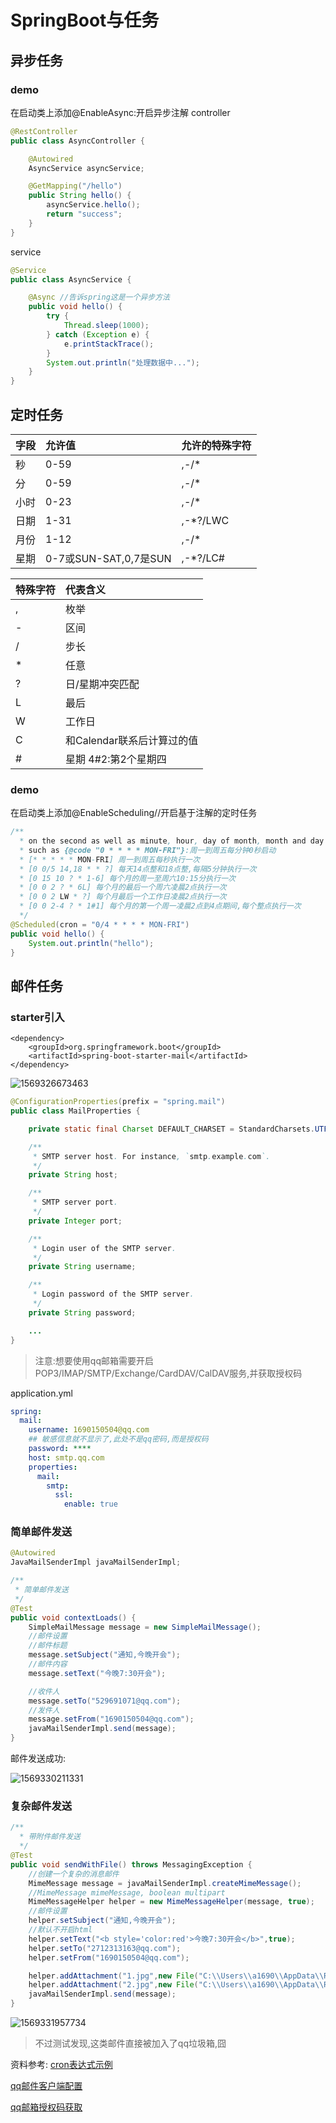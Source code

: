 # SpringBoot与任务

## 异步任务

### demo

在启动类上添加@EnableAsync:开启异步注解 controller

```java
@RestController
public class AsyncController {

    @Autowired
    AsyncService asyncService;

    @GetMapping("/hello")
    public String hello() {
        asyncService.hello();
        return "success";
    }
}
```

service

```java
@Service
public class AsyncService {

    @Async //告诉spring这是一个异步方法
    public void hello() {
        try {
            Thread.sleep(1000);
        } catch (Exception e) {
            e.printStackTrace();
        }
        System.out.println("处理数据中...");
    }
}
```

## 定时任务

| 字段 | 允许值 | 允许的特殊字符 |
| :--- | :--- | :--- |
| 秒 | 0-59 | ,-/\* |
| 分 | 0-59 | ,-/\* |
| 小时 | 0-23 | ,-/\* |
| 日期 | 1-31 | ,-\*?/LWC |
| 月份 | 1-12 | ,-/\* |
| 星期 | 0-7或SUN-SAT,0,7是SUN | ,-\*?/LC\# |

| 特殊字符 | 代表含义 |
| :--- | :--- |
| , | 枚举 |
| - | 区间 |
| / | 步长 |
| \* | 任意 |
| ? | 日/星期冲突匹配 |
| L | 最后 |
| W | 工作日 |
| C | 和Calendar联系后计算过的值 |
| \# | 星期  4\#2:第2个星期四 |

### demo

在启动类上添加@EnableScheduling//开启基于注解的定时任务

```java
/**
  * on the second as well as minute, hour, day of month, month and day of week.
  * such as {@code "0 * * * * MON-FRI"}:周一到周五每分钟0秒启动
  * [* * * * * MON-FRI] 周一到周五每秒执行一次
  * [0 0/5 14,18 * * ?] 每天14点整和18点整,每隔5分钟执行一次
  * [0 15 10 ? * 1-6] 每个月的周一至周六10:15分执行一次
  * [0 0 2 ? * 6L] 每个月的最后一个周六凌晨2点执行一次
  * [0 0 2 LW * ?] 每个月最后一个工作日凌晨2点执行一次
  * [0 0 2-4 ? * 1#1] 每个月的第一个周一凌晨2点到4点期间,每个整点执行一次
  */
@Scheduled(cron = "0/4 * * * * MON-FRI")
public void hello() {
    System.out.println("hello");
}
```

## 邮件任务

### starter引入

```markup
<dependency>
    <groupId>org.springframework.boot</groupId>
    <artifactId>spring-boot-starter-mail</artifactId>
</dependency>
```

![1569326673463](../.gitbook/assets/1569326673463.png)

```java
@ConfigurationProperties(prefix = "spring.mail")
public class MailProperties {

    private static final Charset DEFAULT_CHARSET = StandardCharsets.UTF_8;

    /**
     * SMTP server host. For instance, `smtp.example.com`.
     */
    private String host;

    /**
     * SMTP server port.
     */
    private Integer port;

    /**
     * Login user of the SMTP server.
     */
    private String username;

    /**
     * Login password of the SMTP server.
     */
    private String password;

    ...
}
```

> 注意:想要使用qq邮箱需要开启POP3/IMAP/SMTP/Exchange/CardDAV/CalDAV服务,并获取授权码

application.yml

```yaml
spring:
  mail:
    username: 1690150504@qq.com
    ## 敏感信息就不显示了,此处不是qq密码,而是授权码
    password: ****
    host: smtp.qq.com
    properties:
      mail:
        smtp:
          ssl:
            enable: true
```

### 简单邮件发送

```java
@Autowired
JavaMailSenderImpl javaMailSenderImpl;

/**
 * 简单邮件发送
 */
@Test
public void contextLoads() {
    SimpleMailMessage message = new SimpleMailMessage();
    //邮件设置
    //邮件标题
    message.setSubject("通知,今晚开会");
    //邮件内容
    message.setText("今晚7:30开会");

    //收件人
    message.setTo("529691071@qq.com");
    //发件人
    message.setFrom("1690150504@qq.com");
    javaMailSenderImpl.send(message);
}
```

邮件发送成功:

![1569330211331](../.gitbook/assets/1569330211331.png)

### 复杂邮件发送

```java
/**
  * 带附件邮件发送
  */
@Test
public void sendWithFile() throws MessagingException {
    //创建一个复杂的消息邮件
    MimeMessage message = javaMailSenderImpl.createMimeMessage();
    //MimeMessage mimeMessage, boolean multipart
    MimeMessageHelper helper = new MimeMessageHelper(message, true);
    //邮件设置
    helper.setSubject("通知,今晚开会");
    //默认不开启html
    helper.setText("<b style='color:red'>今晚7:30开会</b>",true);
    helper.setTo("2712313163@qq.com");
    helper.setFrom("1690150504@qq.com");

    helper.addAttachment("1.jpg",new File("C:\\Users\\a1690\\AppData\\Roaming\\Typora\\typora-user-images\\1569326673463.png"));
    helper.addAttachment("2.jpg",new File("C:\\Users\\a1690\\AppData\\Roaming\\Typora\\typora-user-images\\1569330211331.png"));
    javaMailSenderImpl.send(message);
}
```

![1569331957734](https://github.com/sineava/markdown/tree/8188e3f7aea74d759346b732e7ba716a062ac6c4/SpringBoot/C:/Users/a1690/AppData/Roaming/Typora/typora-user-images/1569331957734.png)

> 不过测试发现,这类邮件直接被加入了qq垃圾箱,囧

资料参考: [cron表达式示例](https://linuxtools-rst.readthedocs.io/zh_CN/latest/tool/crontab.html)

[qq邮件客户端配置](https://service.mail.qq.com/cgi-bin/help?subtype=1&&id=28&&no=371)

[qq邮箱授权码获取](https://blog.csdn.net/qq_39818325/article/details/82890954)


